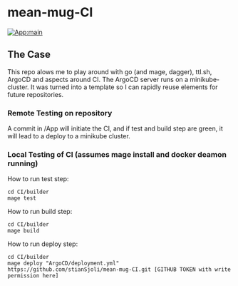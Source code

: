 # mean-mug-CI 
[![App:main](https://github.com/stianSjoli/mean-mug-CI/actions/workflows/main_app.yml/badge.svg)](https://github.com/stianSjoli/mean-mug-CI/actions/workflows/main_app.yml)

## The Case 
This repo alows me to play around with go (and mage, dagger), ttl.sh, ArgoCD and aspects around CI. The ArgoCD server runs on a minikube-cluster. It was turned into a template so I can rapidly reuse elements for future repositories.   
   
### Remote Testing on repository
A commit in /App will initiate the CI, and if test and build step are green, it will lead to a deploy to a minikube cluster.

### Local Testing of CI (assumes mage install and docker deamon running) 
How to run test step: 
```
cd CI/builder
mage test 
```
How to run build step: 
```
cd CI/builder
mage build 
```
How to run deploy step: 
```
cd CI/builder
mage deploy "ArgoCD/deployment.yml"  https://github.com/stianSjoli/mean-mug-CI.git [GITHUB TOKEN with write permission here]  
```




   

